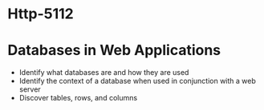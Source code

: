 # Http-5112
# Databases in Web Applications
- Identify what databases are and how they are used
- Identify the context of a database when used in conjunction with a web server
- Discover tables, rows, and columns
